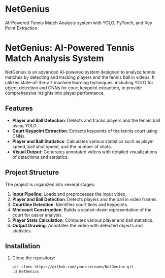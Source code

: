 # NetGenius
AI-Powered Tennis Match Analysis system with YOLO, PyTorch, and Key Point Extraction
# NetGenius: AI-Powered Tennis Match Analysis System

NetGenius is an advanced AI-powered system designed to analyze tennis matches by detecting and tracking players and the tennis ball in videos. It utilizes state-of-the-art machine learning techniques, including YOLO for object detection and CNNs for court keypoint extraction, to provide comprehensive insights into player performance.

## Features

- **Player and Ball Detection**: Detects and tracks players and the tennis ball using YOLO.
- **Court Keypoint Extraction**: Extracts keypoints of the tennis court using CNNs.
- **Player and Ball Statistics**: Calculates various statistics such as player speed, ball shot speed, and the number of shots.
- **Visual Output**: Generates annotated videos with detailed visualizations of detections and statistics.

## Project Structure

The project is organized into several stages:

1. **Input Pipeline**: Loads and preprocesses the input video.
2. **Player and Ball Detection**: Detects players and the ball in video frames.
3. **Courtline Detection**: Identifies court lines and keypoints.
4. **Minicourt Construction**: Builds a scaled-down representation of the court for easier analysis.
5. **Player Stats Calculation**: Computes various player and ball statistics.
6. **Output Drawing**: Annotates the video with detected objects and statistics.

## Installation

1. Clone the repository:
   ```bash
   git clone https://github.com/yourusername/NetGenius.git
   cd NetGenius

